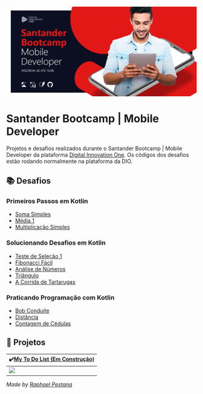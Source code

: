![](https://github.com/raphael-pestana/Santander-Bootcamp-Mobile-Developer/blob/main/Santander-Bootcamp-Mobile-Developer-IMG.png)

# Santander Bootcamp | Mobile Developer

Projetos e desafios realizados durante o Santander Bootcamp | Mobile Developer da plataforma [Digital Innovation One](https://digitalinnovation.one/). Os códigos dos desafios estão rodando normalmente na plataforma da DIO.

## **📚 Desafios**

### Primeiros Passos em Kotlin

- [Soma Simples](https://github.com/raphael-pestana/Santander-Bootcamp-Mobile-Developer/blob/main/Desafios%20em%20Kotlin/Primeiros%20passos%20em%20Kotlin/Soma%20Simples.kt)
- [Média 1](https://github.com/raphael-pestana/Santander-Bootcamp-Mobile-Developer/blob/main/Desafios%20em%20Kotlin/Primeiros%20passos%20em%20Kotlin/M%C3%A9dia%201.kt)
- [Multiplicação Simples](https://github.com/raphael-pestana/Santander-Bootcamp-Mobile-Developer/blob/main/Desafios%20em%20Kotlin/Primeiros%20passos%20em%20Kotlin/Multiplica%C3%A7%C3%A3o%20Simples.kt)

### Solucionando Desafios em Kotlin

- [Teste de Seleção 1](https://github.com/raphael-pestana/Santander-Bootcamp-Mobile-Developer/blob/main/Desafios%20em%20Kotlin/Solucionando%20desafios%20em%20Kotlin/Teste%20de%20Sele%C3%A7%C3%A3o%201.kt)
- [Fibonacci Fácil](https://github.com/raphael-pestana/Santander-Bootcamp-Mobile-Developer/blob/main/Desafios%20em%20Kotlin/Solucionando%20desafios%20em%20Kotlin/Fibonacci%20F%C3%A1cil.kt)
- [Análise de Números](https://github.com/raphael-pestana/Santander-Bootcamp-Mobile-Developer/blob/main/Desafios%20em%20Kotlin/Solucionando%20desafios%20em%20Kotlin/An%C3%A1lise%20de%20N%C3%BAmeros.kt)
- [Triângulo](https://github.com/raphael-pestana/Santander-Bootcamp-Mobile-Developer/blob/main/Desafios%20em%20Kotlin/Solucionando%20desafios%20em%20Kotlin/Tri%C3%A2ngulo.kt)
- [A Corrida de Tartarugas](https://github.com/raphael-pestana/Santander-Bootcamp-Mobile-Developer/blob/main/Desafios%20em%20Kotlin/Solucionando%20desafios%20em%20Kotlin/A%20Corrida%20de%20Tartarugas.kt)

### Praticando Programação com Kotlin

- [Bob Conduite](https://github.com/raphael-pestana/Santander-Bootcamp-Mobile-Developer/blob/main/Desafios%20em%20Kotlin/Praticando%20programa%C3%A7%C3%A3o%20com%20Kotlin/Bob%20Conduite.kt)
- [Distância](https://github.com/raphael-pestana/Santander-Bootcamp-Mobile-Developer/blob/main/Desafios%20em%20Kotlin/Praticando%20programa%C3%A7%C3%A3o%20com%20Kotlin/Dist%C3%A2ncia.kt)
- [Contagem de Cédulas](https://github.com/raphael-pestana/Santander-Bootcamp-Mobile-Developer/blob/main/Desafios%20em%20Kotlin/Praticando%20programa%C3%A7%C3%A3o%20com%20Kotlin/Contagem%20de%20C%C3%A9dulas.kt)

## **:iphone: Projetos**

| :heavy_check_mark:[**My To Do List** (Em Construção)](https://github.com/raphael-pestana/Santander-Bootcamp-Mobile-Developer/tree/main/Projetos/My-To-Do-List) |
| ------------------------------------------------------------ |
| ![](https://github.com/raphael-pestana/Santander-Bootcamp-Mobile-Developer/blob/main/Projetos/My-To-Do-List.gif) |



*Made by [Raphael Pestana](https://www.linkedin.com/in/raphaelpestana)*